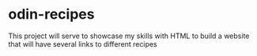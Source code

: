 # odin-recipes
This project will serve to showcase my skills with HTML to build a website that will have several links to different recipes 